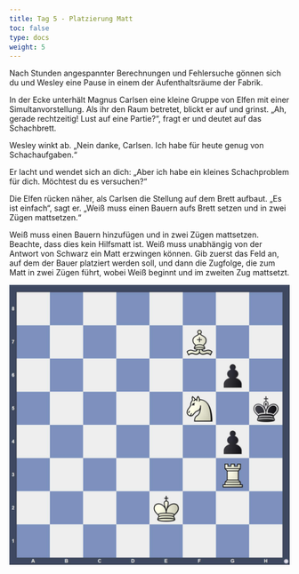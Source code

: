 ```yaml
---
title: Tag 5 - Platzierung Matt
toc: false
type: docs
weight: 5
---
```


Nach Stunden angespannter Berechnungen und Fehlersuche gönnen sich du und Wesley eine Pause in einem der Aufenthaltsräume der Fabrik.

In der Ecke unterhält Magnus Carlsen eine kleine Gruppe von Elfen mit einer Simultanvorstellung. Als ihr den Raum betretet, blickt er auf und grinst. „Ah, gerade rechtzeitig! Lust auf eine Partie?“, fragt er und deutet auf das Schachbrett.

Wesley winkt ab. „Nein danke, Carlsen. Ich habe für heute genug von Schachaufgaben.“

Er lacht und wendet sich an dich: „Aber ich habe ein kleines Schachproblem für dich. Möchtest du es versuchen?“

Die Elfen rücken näher, als Carlsen die Stellung auf dem Brett aufbaut. „Es ist einfach“, sagt er. „Weiß muss einen Bauern aufs Brett setzen und in zwei Zügen mattsetzen.“

Weiß muss einen Bauern hinzufügen und in zwei Zügen mattsetzen. Beachte, dass dies kein Hilfsmatt ist. Weiß muss unabhängig von der Antwort von Schwarz ein Matt erzwingen können. Gib zuerst das Feld an, auf dem der Bauer platziert werden soll, und dann die Zugfolge, die zum Matt in zwei Zügen führt, wobei Weiß beginnt und im zweiten Zug mattsetzt.

![Stellung Tag 5](/2024/day5.jpg "8/5B2/6p1/5N1k/6p1/6R1/4K3/8 w - - 0 1")
